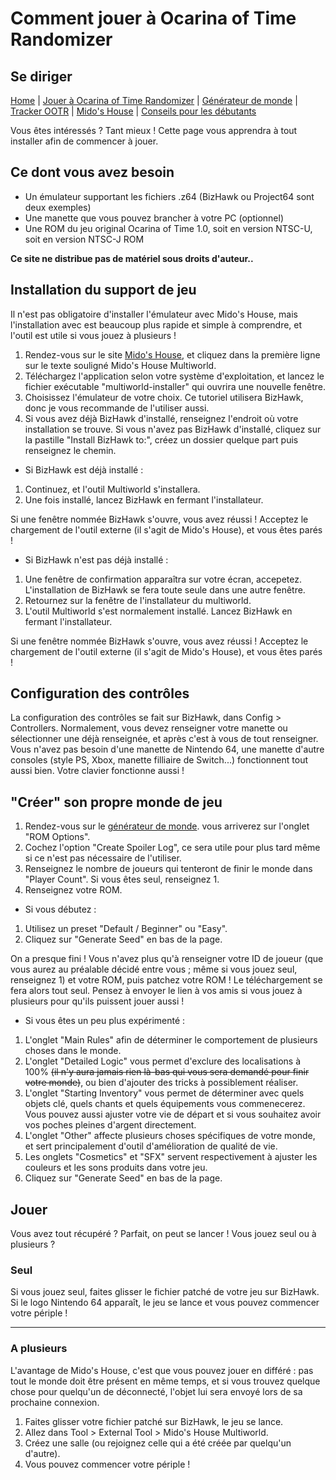# Comment jouer à Ocarina of Time Randomizer
## Se diriger 

[Home](./) | [Jouer à Ocarina of Time Randomizer](./jouer.md) | [Générateur de monde](https://ootrandomizer.com/) | [Tracker OOTR](https://track-oot.net/) | [Mido's House](https://midos.house/) | [Conseils pour les débutants](./conseils.md)

Vous êtes intéressés ? Tant mieux ! Cette page vous apprendra à tout installer afin de commencer à jouer.

## Ce dont vous avez besoin

- Un émulateur supportant les fichiers .z64 (BizHawk ou Project64 sont deux exemples)
- Une manette que vous pouvez brancher à votre PC (optionnel)
- Une ROM du jeu original Ocarina of Time 1.0, soit en version NTSC-U, soit en version NTSC-J ROM 

**Ce site ne distribue pas de matériel sous droits d'auteur..**

## Installation du support de jeu

Il n'est pas obligatoire d'installer l'émulateur avec Mido's House, mais l'installation avec est beaucoup plus rapide et simple à comprendre, et l'outil est utile si vous jouez à plusieurs !

1) Rendez-vous sur le site [Mido's House](https://midos.house), et cliquez dans la première ligne sur le texte souligné Mido's House Multiworld.
2) Téléchargez l'application selon votre système d'exploitation, et lancez le fichier exécutable "multiworld-installer" qui ouvrira une nouvelle fenêtre.
3) Choisissez l'émulateur de votre choix. Ce tutoriel utilisera BizHawk, donc je vous recommande de l'utiliser aussi.
4) Si vous avez déjà BizHawk d'installé, renseignez l'endroit où votre installation se trouve. Si vous n'avez pas BizHawk d'installé, cliquez sur la pastille "Install BizHawk to:", créez un dossier quelque part puis renseignez le chemin.

- Si BizHawk est déjà installé :

1) Continuez, et l'outil Multiworld s'installera.
2) Une fois installé, lancez BizHawk en fermant l'installateur.

Si une fenêtre nommée BizHawk s'ouvre, vous avez réussi ! Acceptez le chargement de l'outil externe (il s'agit de Mido's House), et vous êtes parés !

- Si BizHawk n'est pas déjà installé :

1) Une fenêtre de confirmation apparaîtra sur votre écran, accepetez. L'installation de BizHawk se fera toute seule dans une autre fenêtre.
2) Retournez sur la fenêtre de l'installateur du multiworld.
3) L'outil Multiworld s'est normalement installé. Lancez BizHawk en fermant l'installateur.

Si une fenêtre nommée BizHawk s'ouvre, vous avez réussi ! Acceptez le chargement de l'outil externe (il s'agit de Mido's House), et vous êtes parés !


## Configuration des contrôles

La configuration des contrôles se fait sur BizHawk, dans Config > Controllers. Normalement, vous devez renseigner votre manette ou sélectionner une déjà renseignée, et après c'est à vous de tout renseigner. Vous n'avez pas besoin d'une manette de Nintendo 64, une manette d'autre consoles (style PS, Xbox, manette filliaire de Switch...) fonctionnent tout aussi bien. Votre clavier fonctionne aussi ! 

## "Créer" son propre monde de jeu

1) Rendez-vous sur le [générateur de monde](https://ootrandomizer.com/generator). vous arriverez sur l'onglet "ROM Options".
2) Cochez l'option "Create Spoiler Log", ce sera utile pour plus tard même si ce n'est pas nécessaire de l'utiliser.
3) Renseignez le nombre de joueurs qui tenteront de finir le monde dans "Player Count". Si vous êtes seul, renseignez 1.
4) Renseignez votre ROM.

- Si vous débutez :

1) Utilisez un preset "Default / Beginner" ou "Easy".
2) Cliquez sur "Generate Seed" en bas de la page.


On a presque fini ! Vous n'avez plus qu'à renseigner votre ID de joueur (que vous aurez au préalable décidé entre vous ; même si vous jouez seul, renseignez 1) et votre ROM, puis patchez votre ROM ! Le téléchargement se fera alors tout seul. Pensez à envoyer le lien à vos amis si vous jouez à plusieurs pour qu'ils puissent jouer aussi !

- Si vous êtes un peu plus expérimenté :

1) L'onglet "Main Rules" afin de déterminer le comportement de plusieurs choses dans le monde.
2) L'onglet "Detailed Logic" vous permet d'exclure des localisations à 100% ~~(il n'y aura jamais rien là-bas qui vous sera demandé pour finir votre monde)~~, ou bien d'ajouter des tricks à possiblement réaliser.
3) L'onglet "Starting Inventory" vous permet de déterminer avec quels objets clé, quels chants et quels équipements vous commenecerez. Vous pouvez aussi ajuster votre vie de départ et si vous souhaitez avoir vos poches pleines d'argent directement.
4) L'onglet "Other" affecte plusieurs choses spécifiques de votre monde, et sert principalement d'outil d'amélioration de qualité de vie.
5) Les onglets "Cosmetics" et "SFX" servent respectivement à ajuster les couleurs et les sons produits dans votre jeu.
6) Cliquez sur "Generate Seed" en bas de la page. 

## Jouer

Vous avez tout récupéré ?  Parfait, on peut se lancer ! Vous jouez seul ou à plusieurs ?

### Seul

Si vous jouez seul, faites glisser le fichier patché de votre jeu sur BizHawk. Si le logo Nintendo 64 apparaît, le jeu se lance et vous pouvez commencer votre périple !

*****

### A plusieurs

L'avantage de Mido's House, c'est que vous pouvez jouer en différé : pas tout le monde doit être présent en même temps, et si vous trouvez quelque chose pour quelqu'un de déconnecté, l'objet lui sera envoyé lors de sa prochaine connexion.

1) Faites glisser votre fichier patché sur BizHawk, le jeu se lance.
2) Allez dans Tool > External Tool > Mido's House Multiworld.
3) Créez une salle (ou rejoignez celle qui a été créée par quelqu'un d'autre).
4) Vous pouvez commencer votre périple !
